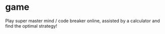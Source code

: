 # game
Play super master mind / code breaker online, assisted by a calculator and find the optimal strategy!
